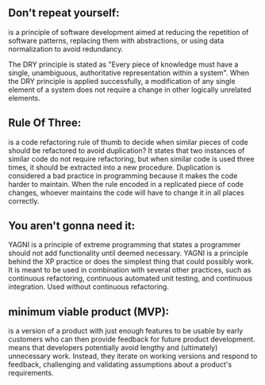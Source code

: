 ## Don't repeat yourself:
is a principle of software development aimed at reducing the repetition of software patterns, replacing them with abstractions, or using data normalization to avoid redundancy.

The DRY principle is stated as "Every piece of knowledge must have a single, unambiguous, authoritative representation within a system". When the DRY principle is applied successfully, a modification of any single element of a system does not require a change in other logically unrelated elements.

 

## Rule Of Three:
is a code refactoring rule of thumb to decide when similar pieces of code should be refactored to avoid duplication? It states that two instances of similar code do not require refactoring, but when similar code is used three times, it should be extracted into a new procedure. Duplication is considered a bad practice in programming because it makes the code harder to maintain. When the rule encoded in a replicated piece of code changes, whoever maintains the code will have to change it in all places correctly.

## You aren't gonna need it:
YAGNI is a principle of extreme programming that states a programmer should not add functionality until deemed necessary. YAGNI is a principle behind the XP practice or does the simplest thing that could possibly work. It is meant to be used in combination with several other practices, such as continuous refactoring, continuous automated unit testing, and continuous integration. Used without continuous refactoring.

## minimum viable product (MVP):
is a version of a product with just enough features to be usable by early customers who can then provide feedback for future product development. means that developers potentially avoid lengthy and (ultimately) unnecessary work. Instead, they iterate on working versions and respond to feedback, challenging and validating assumptions about a product's requirements.

